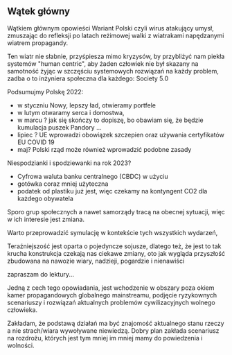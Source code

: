 
## Wątek główny

Wątkiem głównym opowieści Wariant Polski czyli wirus atakujący umysł, zmuszając do refleksji po latach reżimowej walki z wiatrakami napędzanymi wiatrem propagandy.

Ten wiatr nie słabnie, przyśpiesza mimo kryzysów, by przybliżyć nam piekła systemów "human centric", aby żaden człowiek nie był skazany na samotność żyjąc w szczęściu systemowych rozwiązań na każdy problem, zadba o to inżyniera społeczna dla każdego: Society 5.0

Podsumujmy Polskę 2022:

+ w styczniu Nowy, lepszy ład, otwieramy portfele
+ w lutym otwaramy serca i domostwa,
+ w marcu ? jak się skończy to dopiszę, bo obawiam się, że będzie kumulacja puszek Pandory ...
+ lipiec ? UE wprowadzi obowiązek szczepien oraz używania certyfikatów EU COVID 19
+ maj? Polski rząd może również wprowadzić podobne zasady

Niespodzianki i spodziewanki na rok 2023?

+ Cyfrowa waluta banku centralnego (CBDC) w użyciu
+ gotówka coraz mniej użyteczna
+ podatek od plastiku już jest, więc czekamy na kontyngent CO2 dla każdego obywatela

Sporo grup społecznych a nawet samorządy tracą na obecnej sytuacji, więc w ich interesie jest zmiana.

Warto przeprowadzić symulację w kontekście tych wszystkich wydarzeń,

Teraźniejszość jest oparta o pojedyncze sojusze, dlatego też, że jest to tak krucha konstrukcja czekają nas ciekawe zmiany,
oto jak wygląda przyszłość zbudowana na nawozie wiary, nadzieji, pogardzie i nienawiści

zapraszam do lektury...

Jedną z cech tego opowiadania, jest wchodzenie w obszary poza okiem kamer propagandowych globalnego mainstreamu,
podjęcie ryzykownych scenariuszy i rozwiązań aktualnych problemów cywilizacyjnych wolnego człowieka.

Zakładam, że podstawą działań ma być znajomość aktualnego stanu rzeczy a nie strach/wiara wywoływane niewiedzą.
Dobry plan zakłada scenariusz na rozdrożu, których jest tym mniej im mniej mamy do powiedzenia i wolności.
